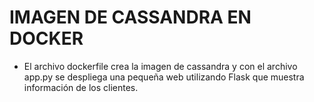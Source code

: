 # IMAGEN DE CASSANDRA EN DOCKER
- El archivo dockerfile crea la imagen de cassandra y con el archivo app.py se despliega una pequeña web utilizando Flask que muestra información de los clientes.
